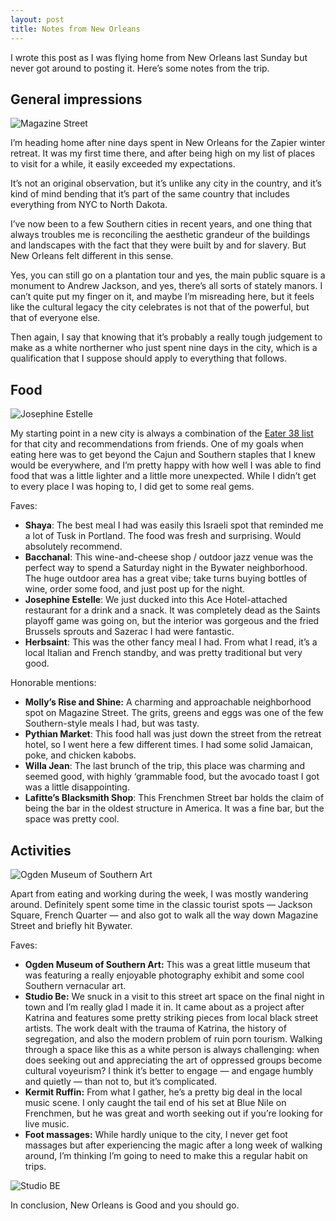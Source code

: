 ```yaml
---
layout: post
title: Notes from New Orleans
---
```


I wrote this post as I was flying home from New Orleans last Sunday but never got around to posting it. Here’s some notes from the trip.

<!--more-->

## General impressions
![Magazine Street](/img/2019/nola/magazine.jpeg)

I’m heading home after nine days spent in New Orleans for the Zapier winter retreat. It was my first time there, and after being high on my list of places to visit for a while, it easily exceeded my expectations.

It’s not an original observation, but it’s unlike any city in the country, and it’s kind of mind bending that it’s part of the same country that includes everything from NYC to North Dakota. 

I’ve now been to a few Southern cities in recent years, and one thing that always troubles me is reconciling the aesthetic grandeur of the buildings and landscapes with the fact that they were built by and for slavery. But New Orleans felt different in this sense. 

Yes, you can still go on a plantation tour and yes, the main public square is a monument to Andrew Jackson, and yes, there’s all sorts of stately manors. I can’t quite put my finger on it, and maybe I’m misreading here, but it feels like the cultural legacy the city celebrates is not that of the powerful, but that of everyone else. 

Then again, I say that knowing that it’s probably a really tough judgement to make as a white northerner who just spent nine days in the city, which is a qualification that I suppose should apply to everything that follows.

## Food
![Josephine Estelle](/img/2009/nola/ace.jpeg)

My starting point in a new city is always a combination of the [Eater 38 list](https://nola.eater.com/maps/best-restaurants-new-orleans-38-map-nola) for that city and recommendations from friends.  One of my goals when eating here was to get beyond the Cajun and Southern staples that I knew would be everywhere, and I’m pretty happy with how well I was able to find food that was a little lighter and a little more unexpected. While I didn’t get to every place I was hoping to, I did get to some real gems. 

Faves:

- **Shaya**: The best meal I had was easily this Israeli spot that reminded me a lot of Tusk in Portland. The food was fresh and surprising. Would absolutely recommend.
- **Bacchanal**: This wine-and-cheese shop / outdoor jazz venue was the perfect way to spend a Saturday night in the Bywater neighborhood. The huge outdoor area has a great vibe; take turns buying bottles of wine, order some food, and just post up for the night.
- **Josephine Estelle**: We just ducked into this Ace Hotel-attached restaurant for a drink and a snack. It was completely dead as the Saints playoff game was going on, but the interior was gorgeous and the fried Brussels sprouts and Sazerac I had were fantastic.
- **Herbsaint**: This was the other fancy meal I had. From what I read, it’s a local Italian and French standby, and was pretty traditional but very good. 

Honorable mentions:

- **Molly’s Rise and Shine:** A charming and approachable neighborhood spot on Magazine Street. The grits, greens and eggs was one of the few Southern-style meals I had, but was tasty.
- **Pythian Market**: This food hall was just down the street from the retreat hotel, so I went here a few different times. I had some solid Jamaican, poke, and chicken kabobs.
- **Willa Jean**: The last brunch of the trip, this place was charming and seemed good, with highly ‘grammable food, but the avocado toast I got was a little disappointing.
- **Lafitte’s Blacksmith Shop**: This Frenchmen Street bar holds the claim of being the bar in the oldest structure in America. It was a fine bar, but the space was pretty cool.

## Activities
![Ogden Museum of Southern Art](/img/2009/nola/ogden.jpeg)

Apart from eating and working during the week, I was mostly 
wandering around. Definitely spent some time in the classic tourist spots — Jackson Square, French Quarter — and also got to walk all the way down Magazine Street and briefly hit Bywater.
 
 Faves:
 
- **Ogden Museum of Southern Art:** This was a great little museum that was featuring a really enjoyable photography exhibit and some cool Southern vernacular art.
- **Studio Be:** We snuck in a visit to this street art space on the final night in town and I’m really glad I made it in. It came about as a project after Katrina and features some pretty striking pieces from local black street artists. The work dealt with the trauma of Katrina, the history of segregation, and also the modern problem of ruin porn tourism. Walking through a space like this as a white person is always challenging: when does seeking out and appreciating the art of oppressed groups become cultural voyeurism? I think it’s better to engage — and engage humbly and quietly — than not to, but it’s complicated.
- **Kermit Ruffin:** From what I gather, he’s a pretty big deal in the local music scene. I only caught the tail end of his set at Blue Nile on Frenchmen, but he was great and worth seeking out if you’re looking for live music.
- **Foot massages:** While hardly unique to the city, I never get foot massages but after experiencing the magic after a long week of walking around, I’m thinking I’m going to need to make this a regular habit on trips. 

![Studio BE](/img/2009/nola/studio-be.jpeg)

In conclusion, New Orleans is Good and you should go.


